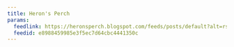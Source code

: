 ```yaml
---
title: Heron's Perch
params:
  feedlink: https://heronsperch.blogspot.com/feeds/posts/default?alt=rss
  feedid: e8988459985e3f5ec7d64cbc4441350c
---
```

